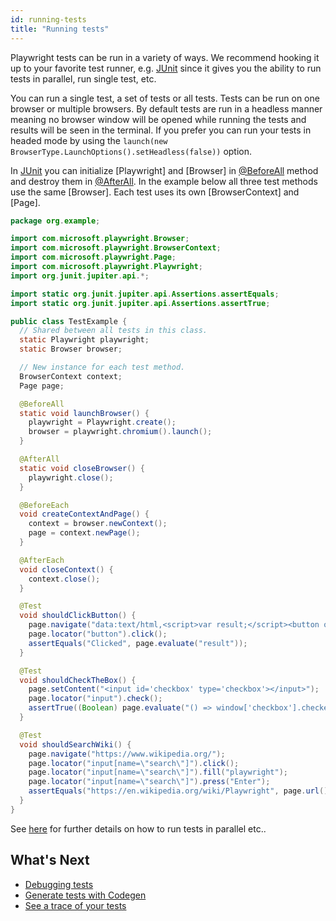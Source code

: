 ```yaml
---
id: running-tests
title: "Running tests"
---
```


Playwright tests can be run in a variety of ways. We recommend hooking it up to your favorite test runner, e.g. [JUnit](./test-runners.md) since it gives you the ability to run tests in parallel, run single test, etc.

You can run a single test, a set of tests or all tests. Tests can be run on one browser or multiple browsers. By default tests are run in a headless manner meaning no browser window will be opened while running the tests and results will be seen in the terminal. If you prefer you can run your tests in headed mode by using the `launch(new BrowserType.LaunchOptions().setHeadless(false))` option.

In [JUnit](https://junit.org/junit5/) you can initialize [Playwright] and [Browser] in [@BeforeAll](https://junit.org/junit5/docs/current/api/org.junit.jupiter.api/org/junit/jupiter/api/BeforeAll.html) method and
destroy them in [@AfterAll](https://junit.org/junit5/docs/current/api/org.junit.jupiter.api/org/junit/jupiter/api/AfterAll.html). In the example below all three test methods use the same
[Browser]. Each test uses its own [BrowserContext] and [Page].

```java
package org.example;

import com.microsoft.playwright.Browser;
import com.microsoft.playwright.BrowserContext;
import com.microsoft.playwright.Page;
import com.microsoft.playwright.Playwright;
import org.junit.jupiter.api.*;

import static org.junit.jupiter.api.Assertions.assertEquals;
import static org.junit.jupiter.api.Assertions.assertTrue;

public class TestExample {
  // Shared between all tests in this class.
  static Playwright playwright;
  static Browser browser;

  // New instance for each test method.
  BrowserContext context;
  Page page;

  @BeforeAll
  static void launchBrowser() {
    playwright = Playwright.create();
    browser = playwright.chromium().launch();
  }

  @AfterAll
  static void closeBrowser() {
    playwright.close();
  }

  @BeforeEach
  void createContextAndPage() {
    context = browser.newContext();
    page = context.newPage();
  }

  @AfterEach
  void closeContext() {
    context.close();
  }

  @Test
  void shouldClickButton() {
    page.navigate("data:text/html,<script>var result;</script><button onclick='result=\"Clicked\"'>Go</button>");
    page.locator("button").click();
    assertEquals("Clicked", page.evaluate("result"));
  }

  @Test
  void shouldCheckTheBox() {
    page.setContent("<input id='checkbox' type='checkbox'></input>");
    page.locator("input").check();
    assertTrue((Boolean) page.evaluate("() => window['checkbox'].checked"));
  }

  @Test
  void shouldSearchWiki() {
    page.navigate("https://www.wikipedia.org/");
    page.locator("input[name=\"search\"]").click();
    page.locator("input[name=\"search\"]").fill("playwright");
    page.locator("input[name=\"search\"]").press("Enter");
    assertEquals("https://en.wikipedia.org/wiki/Playwright", page.url());
  }
}
```

See [here](./test-runners.md) for further details on how to run tests in parallel etc..

## What's Next

- [Debugging tests](./debug.md)
- [Generate tests with Codegen](./codegen.md)
- [See a trace of your tests](./trace-viewer-intro.md)
